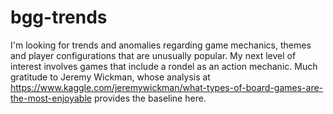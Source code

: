 # bgg-trends

I'm looking for trends and anomalies regarding game mechanics, themes and player configurations that are unusually popular. My next level of interest involves games that include a rondel as an action mechanic. Much gratitude to Jeremy Wickman, whose analysis at https://www.kaggle.com/jeremywickman/what-types-of-board-games-are-the-most-enjoyable provides the baseline here.